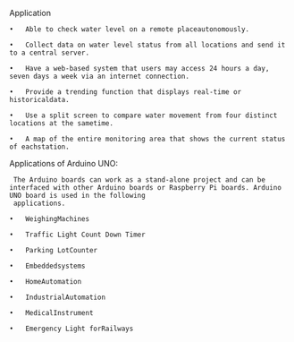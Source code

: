 Application

    •	Able to check water level on a remote placeautonomously.
    
    •	Collect data on water level status from all locations and send it to a central server.
    
    •	Have a web-based system that users may access 24 hours a day, seven days a week via an internet connection.
    
    •	Provide a trending function that displays real-time or historicaldata.
    
    •	Use a split screen to compare water movement from four distinct locations at the sametime.
    
    •	A map of the entire monitoring area that shows the current status of eachstation.
    
    
Applications of Arduino UNO:

     The Arduino boards can work as a stand-alone project and can be interfaced with other Arduino boards or Raspberry Pi boards. Arduino UNO board is used in the following
     applications.
     
    •	WeighingMachines
    
    •	Traffic Light Count Down Timer
    
    •	Parking LotCounter
    
    •	Embeddedsystems
    
    •	HomeAutomation
    
    •	IndustrialAutomation
    
    •	MedicalInstrument
    
    •	Emergency Light forRailways




